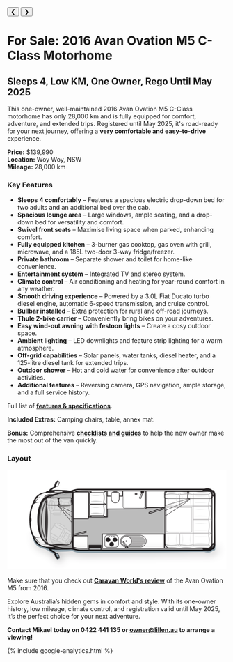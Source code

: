 
<link href="styles/custom.css" rel="stylesheet" />

<div class="carousel">
  <div class="carousel-container">
    <!-- Images will be dynamically loaded here -->
    <div class="photo-caption-wrapper">
      <div class="photo-caption" id="photo-caption"></div>
    </div>
  </div>
  <button class="prev" onclick="previousImage()">&#10094;</button>
  <button class="next" onclick="nextImage()">&#10095;</button>
</div>

<div class="thumbnails">
  <div class="thumbnail-scroll">
    <!-- Thumbnails will be dynamically loaded here -->
  </div>
</div>

# For Sale: 2016 Avan Ovation M5 C-Class Motorhome
## Sleeps 4, Low KM, One Owner, Rego Until May 2025

This one-owner, well-maintained 2016 Avan Ovation M5 C-Class motorhome has only 28,000 km and is fully equipped for comfort, adventure, and extended trips. Registered until May 2025, it's road-ready for your next journey, offering a **very comfortable and easy-to-drive** experience.

**Price:** $139,990  
**Location:** Woy Woy, NSW  
**Mileage:** 28,000 km  

### Key Features

- **Sleeps 4 comfortably** – Features a spacious electric drop-down bed for two adults and an additional bed over the cab.
- **Spacious lounge area** – Large windows, ample seating, and a drop-down bed for versatility and comfort.
- **Swivel front seats** – Maximise living space when parked, enhancing comfort.
- **Fully equipped kitchen** – 3-burner gas cooktop, gas oven with grill, microwave, and a 185L two-door 3-way fridge/freezer.
- **Private bathroom** – Separate shower and toilet for home-like convenience.
- **Entertainment system** – Integrated TV and stereo system.
- **Climate control** – Air conditioning and heating for year-round comfort in any weather.
- **Smooth driving experience** – Powered by a 3.0L Fiat Ducato turbo diesel engine, automatic 6-speed transmission, and cruise control.
- **Bullbar installed** – Extra protection for rural and off-road journeys.
- **Thule 2-bike carrier** – Conveniently bring bikes on your adventures.
- **Easy wind-out awning with festoon lights** – Create a cosy outdoor space.
- **Ambient lighting** – LED downlights and feature strip lighting for a warm atmosphere.
- **Off-grid capabilities** – Solar panels, water tanks, diesel heater, and a 125-litre diesel tank for extended trips.
- **Outdoor shower** – Hot and cold water for convenience after outdoor activities.
- **Additional features** – Reversing camera, GPS navigation, ample storage, and a full service history.

Full list of **[features & specifications](specifications/index.md)**.

**Included Extras:** Camping chairs, table, annex mat.

**Bonus:** Comprehensive **[checklists and guides](guides/index.md)** to help the new owner make the most out of the van quickly.

### Layout

<a href="images/floorplan.png" target="_blank">
    <img src="images/floorplan.png" />
</a>

Make sure that you check out **[Caravan World's review](review/index.md)** of the Avan Ovation M5 from 2016.

Explore Australia’s hidden gems in comfort and style. With its one-owner history, low mileage, climate control, and registration valid until May 2025, it’s the perfect choice for your next adventure.

**Contact Mikael today on 0422 441 135 or [owner@lillen.au](mailto:owner@lillen.au) to arrange a viewing!**

{% include google-analytics.html %}

<script>
const images = [
    { src: "images/lillen.jpg", alt: "Lillen motorhome ready for adventure!" },
    { src: "images/window.jpg", alt: "Large panoramic rear window offering scenic views" },
    { src: "images/festoon-lights.jpg", alt: "Spacious awning with festoon lights, compatible with 12V & 240V" },
    { src: "images/left-side.jpg", alt: "Left side view of the motorhome exterior" },
    { src: "images/rear.jpg", alt: "Rear view with Thule bike racks attached" },
    { src: "images/entry.jpg", alt: "Entry door providing easy access to the interior" },
    { src: "images/drivers-seat.jpg", alt: "Comfortable driver's seat for long journeys" },
    { src: "images/front-table.jpg", alt: "Front table setup with swivel chairs, ideal for dining and relaxation" },
    { src: "images/front-table-travelling.jpg", alt: "Compact front table configuration while traveling" },
    { src: "images/kitchen.jpg", alt: "Fully equipped kitchen with modern amenities" },
    { src: "images/lounge-area.jpg", alt: "Comfortable lounge area with large windows for natural light" },
    { src: "images/bed.jpg", alt: "Spacious electric drop-down bed for two adults" },
    { src: "images/bunk-bed.jpg", alt: "Bunk bed over the cab for additional sleeping space" },
    { src: "images/bathroom.jpg", alt: "Well-designed bathroom with a separate shower stall" },
    { src: "images/shower.jpg", alt: "Private shower area with hot and cold water options" },
    { src: "images/odometer.jpg", alt: "Odometer showing less than 28,000 KM, reflecting low mileage" }
];

let currentIndex = 0;

// Function to create the carousel and thumbnails
function loadCarousel() {
    const carouselContainer = document.querySelector(".carousel-container");
    const thumbnailScroll = document.querySelector(".thumbnail-scroll");

    images.forEach((image, index) => {
        // Create main carousel images
        const anchor = document.createElement("a");
        anchor.href = image.src;
        anchor.target = "_blank";

        const img = document.createElement("img");
        img.src = image.src;
        img.alt = image.alt;

        anchor.appendChild(img);
        carouselContainer.appendChild(anchor);

        // Create thumbnails
        const thumb = document.createElement("img");
        thumb.src = image.src;
        thumb.alt = image.alt;
        thumb.classList.add("thumbnail");
        thumb.setAttribute("onclick", `showImage(${index})`);
        
        thumbnailScroll.appendChild(thumb);
    });

    // Show the first image and update footer
    showImage(0);
}

// Function to show specific image based on index
function showImage(index) {
    const carouselContainer = document.querySelector(".carousel-container");
    const images = carouselContainer.querySelectorAll("a");
    const caption = document.getElementById("photo-caption");
    const thumbnails = document.querySelectorAll(".thumbnail");

    images.forEach((image, i) => {
        image.style.display = i === index ? "block" : "none"; // Show the current image only
    });

    thumbnails.forEach((thumb, i) => {
        thumb.classList.toggle("active-thumbnail", i === index); // Highlight the active thumbnail
    });

    currentIndex = index;
    caption.textContent = images[index].querySelector("img").alt; // Update the footer caption
}


// Functions for navigating images
function previousImage() {
    const newIndex = (currentIndex - 1 + images.length) % images.length;
    showImage(newIndex);
}

function nextImage() {
    const newIndex = (currentIndex + 1) % images.length;
    showImage(newIndex);
}

// Initialize the carousel
document.addEventListener("DOMContentLoaded", loadCarousel);

</script>